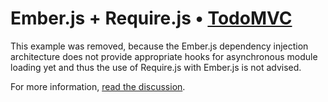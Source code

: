 # Ember.js + Require.js • [TodoMVC](http://todomvc.com)

This example was removed, because the Ember.js dependency injection architecture
does not provide appropriate hooks for asynchronous module loading yet and thus
the use of Require.js with Ember.js is not advised.

For more information, [read the discussion](https://github.com/addyosmani/todomvc/pull/528).
